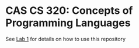 # CAS CS 320: Concepts of Programming Languages

See [Lab 1](https://nmmull.github.io/CS320/landing/Spring-2025/lab1.html) for details on how to use this repository
